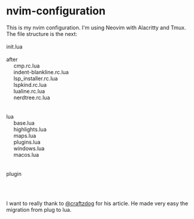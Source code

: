 # nvim-configuration
This is my nvim configuration. I'm using Neovim with Alacritty and Tmux.
<br />
The file structure is the next:
 <br /><br />
init.lua
<br /><br />
after<br />
   &nbsp;&nbsp;&nbsp;&nbsp; cmp.rc.lua <br />
   &nbsp;&nbsp;&nbsp;&nbsp; indent-blankline.rc.lua <br />
  &nbsp;&nbsp;&nbsp;&nbsp;  lsp_installer.rc.lua <br />
  &nbsp;&nbsp;&nbsp;&nbsp;  lspkind.rc.lua <br />
  &nbsp;&nbsp;&nbsp;&nbsp;  lualine.rc.lua <br />
  &nbsp;&nbsp;&nbsp;&nbsp;  nerdtree.rc.lua <br />
<br /><br />
lua<br />
  &nbsp;&nbsp;&nbsp;&nbsp;  base.lua <br />
  &nbsp;&nbsp;&nbsp;&nbsp;  highlights.lua <br />
  &nbsp;&nbsp;&nbsp;&nbsp;  maps.lua <br />
  &nbsp;&nbsp;&nbsp;&nbsp;  plugins.lua <br />
  &nbsp;&nbsp;&nbsp;&nbsp;  windows.lua <br />
  &nbsp;&nbsp;&nbsp;&nbsp;  macos.lua <br />
<br /><br />
plugin

<br /><br />

I want to really thank to [@craftzdog](https://github.com/craftzdog/) for his article. He made very easy the migration from plug to lua.
